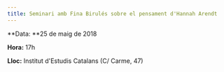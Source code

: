 ```yaml
---
title: Seminari amb Fina Birulés sobre el pensament d'Hannah Arendt
---
```


**Data: **25 de maig de 2018

**Hora:** 17h

**Lloc:** Institut d'Estudis Catalans (C/ Carme, 47)